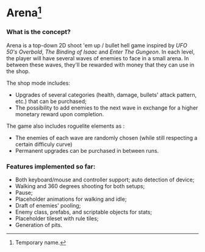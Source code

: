 # Arena[^1]

### What is the concept?

Arena is a top-down 2D shoot 'em up / bullet hell game inspired by _UFO 50's Overbold_, _The Binding of Isaac_ and _Enter The Gungeon_.
In each level, the player will have several waves of enemies to face in a small arena. In between these waves, they'll be rewarded with money that they can use in the shop.

The shop mode includes:
* Upgrades of several categories (health, damage, bullets' attack pattern, etc.) that can be purchased;
* The possibility to add enemies to the next wave in exchange for a higher monetary reward upon completion.

The game also includes roguelite elements as :
* The enemies of each wave are randomly chosen (while still respecting a certain difficuly curve)
* Permanent upgrades can be purchased in between runs.

### Features implemented so far:
* Both keyboard/mouse and controller support; auto detection of device;
* Walking and 360 degrees shooting for both setups;
* Pause;
* Placeholder animations for walking and idle;
* Draft of enemies' pooling;
* Enemy class, prefabs, and scriptable objects for stats;
* Placeholder tileset with rule tiles;
* Generation of pits.

[^1]: Temporary name.
